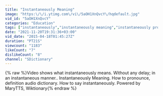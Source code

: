 ```yaml
---
title: "Instantaneously Meaning"
image: "https:\/\/i.ytimg.com\/vi\/5aOH1XnQvcY\/hqdefault.jpg"
vid_id: "5aOH1XnQvcY"
categories: "Education"
tags: ["instantaneously","instantaneously meaning","instantaneously pronunciation"]
date: "2021-11-20T19:31:36+03:00"
vid_date: "2015-04-18T01:45:27Z"
duration: "PT21S"
viewcount: "1183"
likeCount: "7"
dislikeCount: "8"
channel: "SDictionary"
---
```

{% raw %}Video shows what instantaneously means. Without any delay; in an instantaneous manner..  Instantaneously Meaning. How to pronounce, definition audio dictionary. How to say instantaneously. Powered by MaryTTS, Wiktionary{% endraw %}

